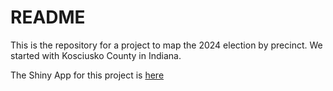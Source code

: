 # README

This is the repository for a project to map the 2024 election by precinct.  We started with Kosciusko County in Indiana.

The Shiny App for this project is [here](https://rtjohnson.shinyapps.io/kosciusko_2024/)
